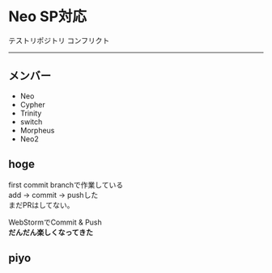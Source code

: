 # Neo SP対応
テストリポジトリ
コンフリクト


---

## メンバー
* Neo
* Cypher
* Trinity
* switch
* Morpheus
* Neo2

## hoge
first commit branchで作業している<br>
add -> commit -> pushした<br>
まだPRはしてない。<br>

WebStormでCommit & Push<br>
**だんだん楽しくなってきた**
## piyo

